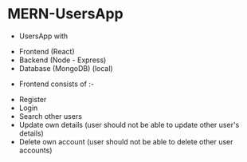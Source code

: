 # MERN-UsersApp

* UsersApp with
- Frontend (React)
- Backend (Node - Express)
- Database (MongoDB) (local)

* Frontend consists of :-
- Register
- Login
- Search other users
- Update own details (user should not be able to update other user's details)
- Delete own account (user should not be able to delete other user accounts)